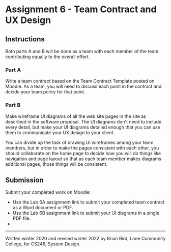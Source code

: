 # Assignment 6 - Team Contract and UX Design

## Instructions

Both parts A and B will be done as a team with each member of the team contributing equally to the overall effort.

### Part A

Write a team contract based on the Team Contract Template posted on Moodle. As a team, you will need to discuss each point in the contract and decide your team policy for that point.

### Part B

Make wireframe UI diagrams of all the web site pages in the site as described in the software proposal. The UI diagrams don't need to include every detail, but make your UI diagrams detailed enough that you can use them to communicate your UX design to your client. 

You can divide up the task of drawing UI wireframes among your team members, but in order to make the pages consistent with each other, you should collaborate on the home page to decide how you will do things like navigation and page layout so that as each team member makes diagrams additional pages, those things will be consistent.

## Submission

Submit your completed work on Moodle:

- Use the Lab 6A assignment link to submit your completed team contract as a Word document or PDF.
- Use the Lab 6B assignment link to submit your UI diagrams in a single PDF file.
- 

----

Written winter 2020 and revised winter 2022 by  Brian Bird, Lane Community College, for CS246, System Design.